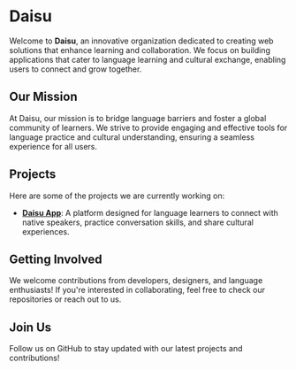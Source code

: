 # Daisu

Welcome to **Daisu**, an innovative organization dedicated to creating web solutions that enhance learning and collaboration. We focus on building applications that cater to language learning and cultural exchange, enabling users to connect and grow together.

## Our Mission

At Daisu, our mission is to bridge language barriers and foster a global community of learners. We strive to provide engaging and effective tools for language practice and cultural understanding, ensuring a seamless experience for all users.

## Projects

Here are some of the projects we are currently working on:

- **[Daisu App](https://daisu.vercel.app/)**: A platform designed for language learners to connect with native speakers, practice conversation skills, and share cultural experiences.

## Getting Involved

We welcome contributions from developers, designers, and language enthusiasts! If you're interested in collaborating, feel free to check our repositories or reach out to us.

## Join Us

Follow us on GitHub to stay updated with our latest projects and contributions!

